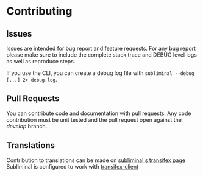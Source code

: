 Contributing
============

Issues
------
Issues are intended for bug report and feature requests. For any bug report please make sure to include the complete
stack trace and DEBUG level logs as well as reproduce steps.

If you use the CLI, you can create a debug log file with `subliminal --debug [...] 2> debug.log`.

Pull Requests
-------------
You can contribute code and documentation with pull requests. Any code contribution must be unit tested and the pull
request open against the *develop* branch.

Translations
------------
Contribution to translations can be made on [subliminal's transifex page](https://www.transifex.com/subliminal/subliminal/)
Subliminal is configured to work with [transifex-client](http://docs.transifex.com/client/)
